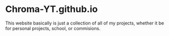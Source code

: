 # Chroma-YT.github.io
This website basically is just a collection of all of my projects, whether it be for personal projects, school, or commisions.
